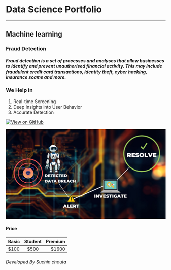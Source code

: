 # Data Science Portfolio

---

## Machine learning

### Fraud Detection

##### Fraud detection is a set of processes and analyses that allow businesses to identify and prevent unauthorised financial activity. This may include fraudulent credit card transactions, identity theft, cyber hacking, insurance scams and more. #####


### We Help in ###

1. Real-time Screening
2. Deep Insights into User Behavior
3. Accurate Detection



[![View on GitHub](https://img.shields.io/badge/GitHub-View_on_GitHub-blue?logo=GitHub)](https://github.com/sajankedia/cnn-text-classification-tf#readme)

<center><img src="assets/images/fraud.png"/></center>

#### Price


| Basic        | Student           | Premium  |
| ------------- |:-------------:| -----:|
| $100      | $500  | $1600 |



######  *Developed By Suchin chouta* ###### 
 
